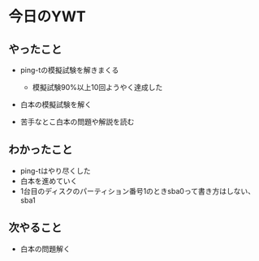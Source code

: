 # 今日のYWT

## やったこと

- ping-tの模擬試験を解きまくる
  - 模擬試験90%以上10回ようやく達成した

- 白本の模擬試験を解く
- 苦手なとこ白本の問題や解説を読む

## わかったこと

- ping-tはやり尽くした
- 白本を進めていく
- 1台目のディスクのパーティション番号1のときsba0って書き方はしない、sba1

## 次やること

- 白本の問題解く

